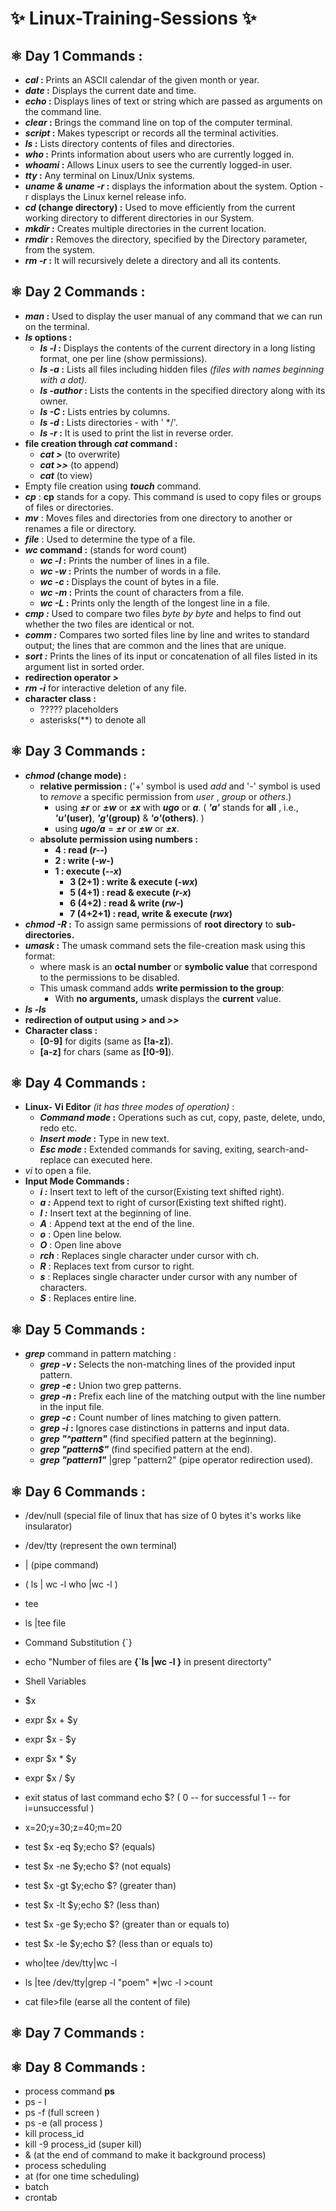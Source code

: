 # ✨ Linux-Training-Sessions ✨
## ⚛️ Day 1 Commands :
- ***cal* :** Prints an ASCII calendar of the given month or year.
- **_date_ :** Displays the current date and time.
- ***echo* :** Displays lines of text or string which are passed as arguments on the command line.
- **_clear_ :** Brings the command line on top of the computer terminal.
- ***script* :** Makes typescript or records all the terminal activities.
- **_ls_ :** Lists directory contents of files and directories.
- ***who* :** Prints information about users who are currently logged in.
- **_whoami_ :** Allows Linux users to see the currently logged-in user.
- ***tty* :**  Any terminal on Linux/Unix systems.
- **_uname & uname -r_ :** displays the information about the system. Option -r displays the Linux kernel release info.
- ***cd* (change directory) :** Used to move efficiently from the current working directory to different directories in our System.
- **_mkdir_ :** Creates multiple directories in the current location.
- ***rmdir* :** Removes the directory, specified by the Directory parameter, from the system.
- **_rm -r_ :** It will recursively delete a directory and all its contents.

## ⚛️ Day 2 Commands :
- **_man_ :** Used to display the user manual of any command that we can run on the terminal.
- ***ls* options :**
  - **_ls -l_ :** Displays the contents of the current directory in a long listing format, one per line (show permissions).
  - **_ls -a_ :** Lists all files including hidden files _(files with names beginning with a dot)._
  - **_ls -author_ :** Lists the contents in the specified directory along with its owner.
  - **_ls -C_ :** Lists entries by columns.
  - **_ls -d_ :** Lists directories - with ' */'.
  - **_ls -r_ :** It is used to print the list in reverse order.
- **file creation through *cat* command :**
  - **_cat >_** (to overwrite)
  - **_cat >>_** (to append)
  - **_cat_** (to view)
- Empty file creation using ***touch*** command.
- ***cp*** : **cp** stands for a copy. This command is used to copy files or groups of files or directories.
- ***mv*** : Moves files and directories from one directory to another or renames a file or directory.
- ***file*** : Used to determine the type of a file.
- ***wc* command :** (stands for word count)
  - **_wc -l_ :** Prints the number of lines in a file.
  - **_wc -w_ :** Prints the number of words in a file.
  - **_wc -c_ :** Displays the count of bytes in a file.
  - **_wc -m_ :** Prints the count of characters from a file.
  - **_wc -L_ :** Prints only the length of the longest line in a file.
- **_cmp :_** Used to compare two files _byte by byte_ and helps to find out whether the two files are identical or not.
- **_comm :_** Compares two sorted files line by line and writes to standard output; the lines that are common and the lines that are unique.
- **_sort :_** Prints the lines of its input or concatenation of all files listed in its argument list in sorted order.
- **redirection operator _>_**
- ***rm -i*** for interactive deletion of any file.
- **character class :**
  - ????? placeholders
  - asterisks(**) to denote all

## ⚛️ Day 3 Commands :
- ***chmod* (change mode) :**
  - **relative permission :** ('+' symbol is used _add_ and '-' symbol is used to _remove_ a specific permission from _user_ , _group_ or _others_.)
    - using ***±r*** or ***±w*** or ***±x*** with ***ugo*** or ***a***. ( **_'a'_** stands for **all** , i.e., **_'u'_(user)**, **_'g'_(group)** & **_'o'_(others)**. )
    - using ***ugo/a*** = ***±r*** or ***±w*** or ***±x***.
  - **absolute permission using numbers :**
    - **4 : read (*r--*)**
    - **2 : write (*-w-*)**
    - **1 : execute (*--x*)**
      - **3 (2+1) : write & execute (*-wx*)**
      - **5 (4+1) : read & execute (*r-x*)**
      - **6 (4+2) : read & write (*rw-*)**
      - **7 (4+2+1) : read, write & execute (*rwx*)**
- ***chmod -R* :** To assign same permissions of **root directory** to **sub-directories.**
- ***umask* :** The umask command sets the file-creation mask using this format:
  - where mask is an **octal number** or **symbolic value** that correspond to the permissions to be disabled.
  - This umask command adds **write permission to the group**:
    - With **no arguments,** umask displays the **current** value.
- ***ls -ls***
- **redirection of output using *>* and *>>***
- **Character class :**
  - **[0-9]** for digits (same as **[!a-z]**).
  - **[a-z]** for chars (same as **[!0-9]**).

## ⚛️ Day 4 Commands :
- **Linux- Vi Editor** _(it has three modes of operation)_ :
  - **_Command mode_ :** Operations such as cut, copy, paste, delete, undo, redo etc.
  - **_Insert mode_ :** Type in new text.
  - **_Esc mode_ :** Extended commands for saving, exiting,  search-and-replace can executed here.
- _vi <filename>_ to open a file.
- **Input Mode Commands :**
  - **_i :_** Insert text to left of the cursor(Existing text shifted right).
  - **_a :_** Append text to right of cursor(Existing text shifted right).
  - **_I :_** Insert text at the beginning of line.
  - **_A_** : Append text at the end of the line.
  - **_o_** : Open line below.
  - **_O_** : Open line above
  - **_rch_** : Replaces single character under cursor with ch.
  - **_R_** : Replaces text from cursor to right.
  - **_s_** : Replaces single character under cursor with any number of characters.
  - **_S_** : Replaces entire line.
 
## ⚛️ Day 5 Commands :
- **_grep_** command in pattern matching :
  - ***grep -v* :** Selects the non-matching lines of the provided input pattern.
  - ***grep -e* :** Union two grep patterns.
  - ***grep -n* :** Prefix each line of the matching output with the line number in the input file.
  - ***grep -c* :** Count number of lines matching to given pattern.
  - ***grep -i* :** Ignores case distinctions in patterns and input data.
  - ***grep "^pattern"*** (find specified pattern at the beginning).
  - ***grep "pattern$"*** (find specified pattern at the end).
  - ***grep "pattern1"*** <filename>|grep "pattern2" <filename>  (pipe operator redirection used).

## ⚛️ Day 6 Commands :
- /dev/null (special file of linux that has size of 0 bytes it's works like insularator)
- /dev/tty (represent the own terminal)
- | (pipe command)
- (
   ls | wc -l
   who |wc -l
  )
- tee
- ls |tee file

- Command Substitution {`}
- echo "Number of files are **{`ls |wc -l }** in present directorty"

- Shell Variables
- $x 
- expr $x + $y
- expr $x - $y
- expr $x \* $y
- expr $x / $y

- exit status of last command
 echo $?
(
0 -- for successful
1 -- for i=unsuccessful
)

- x=20;y=30;z=40;m=20
- test $x -eq $y;echo $?   	(equals)
- test $x -ne $y;echo $?		(not equals)
- test $x -gt $y;echo $?		(greater than)
- test $x -lt $y;echo $?		(less than)
- test $x -ge $y;echo $?		(greater than or equals to)
- test $x -le $y;echo $?		(less than or equals to)


- who|tee /dev/tty|wc -l
- ls |tee /dev/tty|grep -l "poem" *|wc -l >count
- cat file>file  (earse all the content of file)

## ⚛️ Day 7 Commands :


## ⚛️ Day 8 Commands :
- process command **ps**
- ps - l
- ps -f (full screen )
- ps -e (all process )
- kill process_id
- kill -9 process_id  (super kill)
- & (at the end of command to make it background process)
- process scheduling
- at (for one time scheduling)
- batch
- crontab
